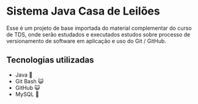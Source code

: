 # Sistema Java Casa de Leilões

Esse é um projeto de base importada do material complementar do curso de TDS, onde serão estudados e executados estudos sobre processo de versionamento de software em aplicação e uso do Git / GitHub.

## Tecnologias utilizadas
- Java 🍵
- Git Bash 😺
- GitHub 😺
- MySQL 🐬
